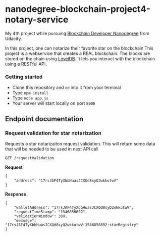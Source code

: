 # nanodegree-blockchain-project4-notary-service

My 4th project while pursuing [Blockchain Developer Nanodegree](https://in.udacity.com/course/blockchain-developer-nanodegree--nd1309) from Udacity.

In this project, one can notarize their favorite star on the blockchain
This project is a webservice that creates a REAL blockchain. The blocks are stored
on the chain using [LevelDB](https://github.com/google/leveldb). It lets
you interact with the blockchain using a RESTful API.

### Getting started
- Clone this repository and `cd` into it from your terminal
- Type `npm install`
- Type `node app.js`
- Your server will start locally on port `8000`

## Endpoint documentation
### Request validation for star notarization

Requests a star notarizaiton request validation. This will return some data that
will be needed to be used in next API call

`GET /requestValidation`


**Request**
```
{
	"address": "17rsJAF4TyXbbHuasJCXQd8syQ2wkkutwV"
}
```

**Response**
```
{
    "walletAddress": "17rsJAF4TyXbbHuasJCXQd8syQ2wkkutwV",
    "requestTimeStamp": "1546856892",
    "validationWindow": 300,
    "message": "17rsJAF4TyXbbHuasJCXQd8syQ2wkkutwV:1546856892:starRegistry"
}
```
